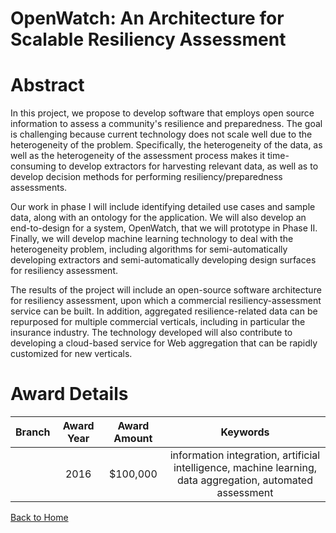 
OpenWatch: An Architecture for Scalable Resiliency Assessment
=============================================================

# Abstract


In this project, we propose to develop  software that employs open source information to assess a community's resilience and preparedness.   The goal is challenging because current technology does not scale well due to the heterogeneity of the problem.  Specifically, the heterogeneity of the data, as well as the heterogeneity of the assessment process makes it time-consuming to develop extractors for harvesting relevant data, as well as to develop decision methods for performing resiliency/preparedness assessments.

Our work in phase I will include identifying detailed use cases and sample data, along with an ontology for the application. We will also develop an end-to-design for a system, OpenWatch, that we will prototype in Phase II. Finally, we will develop machine learning technology to deal with the heterogeneity problem, including algorithms for semi-automatically developing extractors and semi-automatically developing design surfaces for resiliency assessment.

The results of the project will include an open-source software architecture for resiliency assessment, upon which a commercial resiliency-assessment service can be built. In addition, aggregated resilience-related data can be repurposed for multiple commercial verticals, including in particular the insurance industry.  The technology developed will also contribute to developing a cloud-based service for Web aggregation that can be rapidly customized for new verticals.  

# Award Details

|Branch|Award Year|Award Amount|Keywords|
| :---: | :---: | :---: | :---: |
||2016|$100,000|information integration, artificial intelligence, machine learning, data aggregation, automated assessment|
  
  


[Back to Home](https://github.com/chrischow/dod_sbir_awards/DJ/#1827)